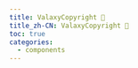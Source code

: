 ```yaml
---
title: ValaxyCopyright 🚧
title_zh-CN: ValaxyCopyright 🚧
toc: true
categories:
  - components
---
```

